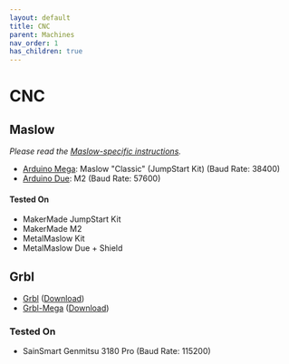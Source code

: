 ```yaml
---
layout: default
title: CNC
parent: Machines
nav_order: 1
has_children: true
---
```


# CNC

## Maslow

_Please read the [Maslow-specific instructions](/machines/cnc/maslow)._

- [Arduino Mega](https://github.com/WebControlCNC/Firmware/tree/release/holey): Maslow "Classic" (JumpStart Kit) (Baud Rate: 38400)
- [Arduino Due](https://github.com/makermadecnc/MaslowDue): M2 (Baud Rate: 57600)

#### Tested On

- MakerMade JumpStart Kit
- MakerMade M2
- MetalMaslow Kit
- MetalMaslow Due + Shield

## Grbl

- [Grbl](https://github.com/gnea/grbl) ([Download](https://github.com/gnea/grbl/releases))
- [Grbl-Mega](https://github.com/gnea/grbl-Mega) ([Download](https://github.com/gnea/grbl-Mega/releases))

### Tested On

- SainSmart Genmitsu 3180 Pro (Baud Rate: 115200)

